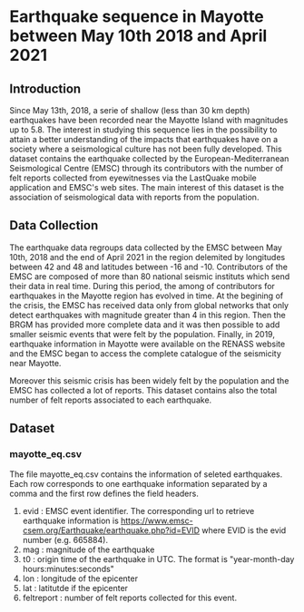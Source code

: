 
# Earthquake sequence in Mayotte between May 10th 2018 and April 2021

## Introduction

Since May 13th, 2018, a serie of shallow (less than 30 km depth) earthquakes have been recorded near the Mayotte Island with magnitudes up to 5.8.
The interest in studying this sequence lies in the possibility to attain a better understanding of the impacts that earthquakes have on a society where a seismological culture has not been fully developed. This dataset contains the earthquake collected by the European-Mediterranean Seismological Centre  (EMSC) through its contributors with the number of felt reports collected from eyewitnesses via the LastQuake mobile application and EMSC's web sites. The main interest of this dataset is the association of seismological data with reports from the population.


## Data Collection

The earthquake data regroups data collected by the EMSC between May 10th, 2018 and the end of April 2021 in the region delemited by longitudes between 42 and 48 and latitudes between -16 and -10. Contributors of the EMSC are composed of more than 80 national seismic instituts which send their data in real time. During this period, the among of contributors for earthquakes in the Mayotte region has evolved in time. At the begining of the crisis, the EMSC has received data only from global networks that only detect earthquakes with magnitude greater than 4 in this region. Then the BRGM has provided more complete data and it was then possible to add smaller seismic events that were felt by the population. Finally, in 2019, earthquake information in Mayotte were available on the RENASS website and the EMSC began to access the complete catalogue of the seismicity near Mayotte.

Moreover this seismic crisis has been widely felt by the population and the EMSC has collected a lot of reports. This dataset contains also the total number of felt reports associated to each earthquake.


## Dataset

### mayotte_eq.csv

The file  mayotte_eq.csv contains the information of seleted earthquakes. Each row corresponds to one earthquake information separated by a comma and the first row defines the field headers.
 1. evid : EMSC event identifier. The corresponding url to retrieve earthquake information is https://www.emsc-csem.org/Earthquake/earthquake.php?id=EVID where EVID is the evid number (e.g. 665884).
 2. mag : magnitude of the earthquake
 3. t0 : origin time of the earthquake in UTC. The format is "year-month-day hours:minutes:seconds"
 4. lon : longitude of the epicenter
 5. lat : latitutde if the epicenter
 6. feltreport : number of felt reports collected for this event.


